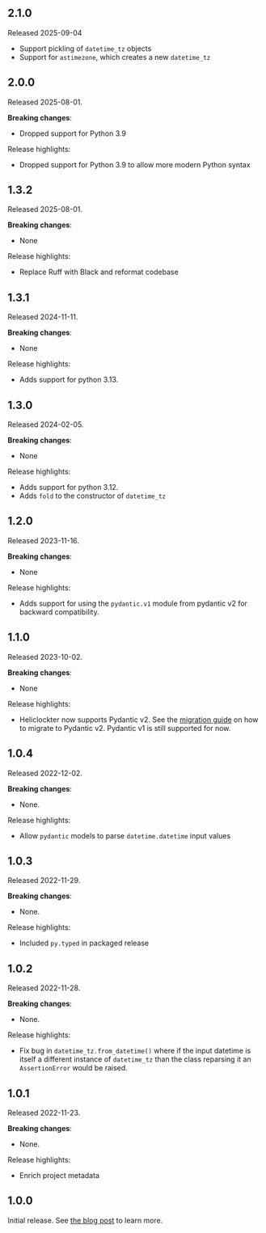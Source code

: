 2.1.0
-----
Released 2025-09-04

- Support pickling of `datetime_tz` objects
- Support for `astimezone`, which creates a new `datetime_tz`

2.0.0
-----

Released 2025-08-01.

**Breaking changes**:

- Dropped support for Python 3.9

Release highlights:

- Dropped support for Python 3.9 to allow more modern Python syntax

1.3.2
-----

Released 2025-08-01.

**Breaking changes**:

- None

Release highlights:

- Replace Ruff with Black and reformat codebase

1.3.1
-----

Released 2024-11-11.

**Breaking changes**:

- None

Release highlights:

- Adds support for python 3.13.

1.3.0
-----

Released 2024-02-05.

**Breaking changes**:

- None

Release highlights:

- Adds support for python 3.12.
- Adds `fold` to the constructor of `datetime_tz`

1.2.0
-----

Released 2023-11-16.

**Breaking changes**:

- None

Release highlights:

- Adds support for using the `pydantic.v1` module from pydantic v2 for backward compatibility.

1.1.0
-----

Released 2023-10-02.

**Breaking changes**:

- None

Release highlights:

- Heliclockter now supports Pydantic v2. See the
  [migration guide](https://docs.pydantic.dev/latest/migration/) on how to migrate to Pydantic v2.
  Pydantic v1 is still supported for now. 

1.0.4
-----

Released 2022-12-02.

**Breaking changes**:

- None.

Release highlights:

- Allow `pydantic` models to parse `datetime.datetime` input values

1.0.3
-----

Released 2022-11-29.

**Breaking changes**:

- None.

Release highlights:

- Included `py.typed` in packaged release

1.0.2
-----

Released 2022-11-28.

**Breaking changes**:

- None.

Release highlights:

- Fix bug in `datetime_tz.from_datetime()` where if the input datetime is itself a different instance of `datetime_tz` than the class reparsing it an `AssertionError` would be raised.

1.0.1
-----

Released 2022-11-23.

**Breaking changes**:

- None.

Release highlights:

- Enrich project metadata

1.0.0
-----

Initial release. See [the blog post](https://www.channable.com/tech/heliclockter-timezone-aware-datetimes-in-python) to learn more.